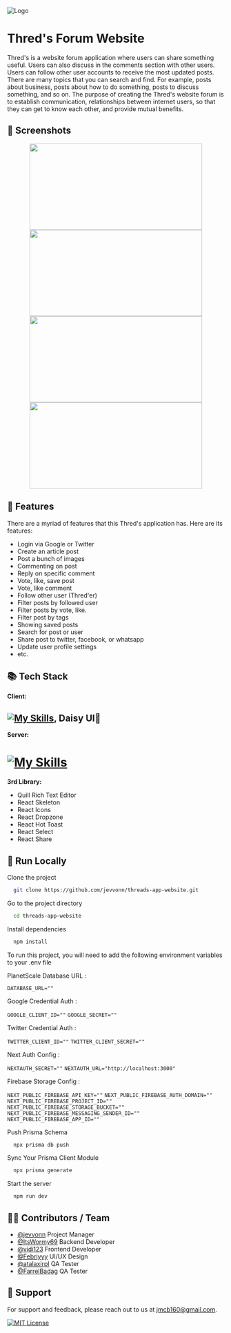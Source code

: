 ![Logo](https://firebasestorage.googleapis.com/v0/b/threds.appspot.com/o/ss-product%2Fthred-logo-bg-white.jpg?alt=media&token=630bde78-fa8a-4947-8f0b-864f12f11adc&_gl=1*1k394xl*_ga*MTI4OTE5NDg3NC4xNjgzMDgwNjkx*_ga_CW55HF8NVT*MTY4NTQwODY2Mi4xMC4xLjE2ODU0MDg4NzQuMC4wLjA.)



# Thred's Forum Website

Thred's is a website forum application where users can share something useful. Users can also discuss in the comments section with other users. Users can follow other user accounts to receive the most updated posts. There are many topics that you can search and find. For example, posts about business, posts about how to do something, posts to discuss something, and so on. The purpose of creating the Thred's website forum is to establish communication, relationships between internet users, so that they can get to know each other, and provide mutual benefits.

## 📸 Screenshots
<div align="center">
<img src="https://firebasestorage.googleapis.com/v0/b/threds.appspot.com/o/ss-product%2Fhome-page-thred.jpeg?alt=media&token=15d33540-bad9-4217-ac02-6e81e1f1169f" width="400px" height="200px"/>

<img src="https://firebasestorage.googleapis.com/v0/b/threds.appspot.com/o/ss-product%2Fcreate-page-thred.jpeg?alt=media&token=7f9ebc3b-5e12-47d1-bc6d-fdc9f7e64908" width="400px" height="200px"/>

<img src="https://firebasestorage.googleapis.com/v0/b/threds.appspot.com/o/ss-product%2Fuser-page-thred.png?alt=media&token=8c34be69-90b9-48af-8a9e-38ad2a1fbf7c" width="400px" height="200px"/>
  
<img src="https://firebasestorage.googleapis.com/v0/b/threds.appspot.com/o/ss-product%2Fsearch-page.jfif?alt=media&token=9abe835e-117e-4c02-a635-9a35b8e42b43&_gl=1*lwr0dw*_ga*MTI4OTE5NDg3NC4xNjgzMDgwNjkx*_ga_CW55HF8NVT*MTY4NTUwNTM1OS4xMi4xLjE2ODU1MDU4MDcuMC4wLjA" width="400px" height="200px"/>
</div>


## 🌟 Features

There are a myriad of features that this Thred's application has. Here are its features:

- Login via Google or Twitter
- Create an article post
- Post a bunch of images
- Commenting on post 
- Reply on specific comment
- Vote, like, save post
- Vote, like comment
- Follow other user (Thred'er)
- Filter posts by followed user
- Filter posts by vote, like.
- Filter post by tags
- Showing saved posts
- Search for post or user
- Share post to twitter, facebook, or whatsapp
- Update user profile settings
- etc.


## 📚 Tech Stack

**Client:**
## [![My Skills](https://skillicons.dev/icons?i=nextjs,tailwind&theme=dark)](https://skillicons.dev), Daisy UI🌼

**Server:**
# [![My Skills](https://skillicons.dev/icons?i=prisma,planetscale,firebase&theme=dark)](https://skillicons.dev)

**3rd Library:** 
- Quill Rich Text Editor
- React Skeleton
- React Icons
- React Dropzone
- React Hot Toast
- React Select
- React Share


## 🚀 Run Locally

Clone the project

```bash
  git clone https://github.com/jevvonn/threads-app-website.git
```

Go to the project directory

```bash
  cd threads-app-website
```

Install dependencies

```bash
  npm install
```
To run this project, you will need to add the following environment variables to your .env file

PlanetScale Database URL : 

`DATABASE_URL=""`

Google Credential Auth :

`GOOGLE_CLIENT_ID=""`
`GOOGLE_SECRET=""`

Twitter Credential Auth :

`TWITTER_CLIENT_ID=""`
`TWITTER_CLIENT_SECRET=""`

Next Auth Config :

`NEXTAUTH_SECRET=""`
`NEXTAUTH_URL="http://localhost:3000"`

Firebase Storage Config :

`NEXT_PUBLIC_FIREBASE_API_KEY=""`
`NEXT_PUBLIC_FIREBASE_AUTH_DOMAIN=""`
`NEXT_PUBLIC_FIREBASE_PROJECT_ID=""`
`NEXT_PUBLIC_FIREBASE_STORAGE_BUCKET=""`
`NEXT_PUBLIC_FIREBASE_MESSAGING_SENDER_ID=""`
`NEXT_PUBLIC_FIREBASE_APP_ID=""`

Push Prisma Schema

```bash
  npx prisma db push
```

Sync Your Prisma Client Module

```bash
  npx prisma generate
```

Start the server

```bash
  npm run dev
```


## 👨‍💻 Contributors / Team

- [@jevvonn](https://github.com/jevvonn) Project Manager
- [@ItsWormy69](https://github.com/DiandraRifqiM) Backend Developer
- [@vidi123](https://github.com/vidi123) Frontend Developer
- [@Febriyyy](https://github.com/Febriyyy) UI/UX Design
- [@atalaxirpl](https://github.com/atalaxirpl) QA Tester
- [@FarrelBadag](https://github.com/FarrelBadag) QA Tester


## 🤝 Support

For support and feedback, please reach out to us at jmcb160@gmail.com.


[![MIT License](https://img.shields.io/badge/License-MIT-green.svg)](https://choosealicense.com/licenses/mit/) 
